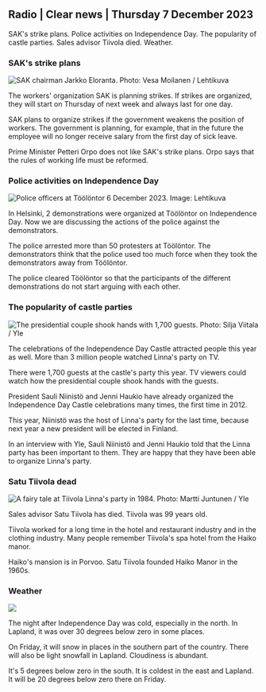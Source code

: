 Radio \| Clear news \| Thursday 7 December 2023
------------------------------------------

SAK's strike plans. Police activities on Independence Day. The popularity of castle parties. Sales advisor Tiivola died. Weather.

### SAK's strike plans

![SAK chairman Jarkko Eloranta. Photo: Vesa Moilanen / Lehtikuva](https://images.cdn.yle.fi/image/upload/c_crop,h_2218,w_3943,x_0,y_387/ar_1.7777777777777777,c_fill,g_faces,h_675,w_1200/dpr_1.0/q_auto:eco/f_auto/fl_lossy/v1701939038/39-12120456571873a79ad2)

The workers' organization SAK is planning strikes. If strikes are organized, they will start on Thursday of next week and always last for one day.

SAK plans to organize strikes if the government weakens the position of workers. The government is planning, for example, that in the future the employee will no longer receive salary from the first day of sick leave.

Prime Minister Petteri Orpo does not like SAK's strike plans. Orpo says that the rules of working life must be reformed.

### Police activities on Independence Day

![Police officers at Töölöntor 6 December 2023. Image: Lehtikuva](https://images.cdn.yle.fi/image/upload/c_crop,h_2880,w_5120,x_0,y_533/ar_1.777777777777777,c_fill,g_faces,h_675,w_1200/dpr_1.0/q_auto:eco/f_auto/fl_lossy/v1701900466/39-12117966570f06aad394)

In Helsinki, 2 demonstrations were organized at Töölöntor on Independence Day. Now we are discussing the actions of the police against the demonstrators.

The police arrested more than 50 protesters at Töölöntor. The demonstrators think that the police used too much force when they took the demonstrators away from Töölöntor.

The police cleared Töölöntor so that the participants of the different demonstrations do not start arguing with each other.

### The popularity of castle parties

![The presidential couple shook hands with 1,700 guests. Photo: Silja Viitala / Yle](https://images.cdn.yle.fi/image/upload/c_crop,h_1674,w_2976,x_0,y_138/ar_1.7777777777777777,c_fill,g_faces,h_675,w_1200/dpr_1.0/q_auto:eco/f_auto/fl_lossy/v1701887140/39-12116406570bc5211c62)

The celebrations of the Independence Day Castle attracted people this year as well. More than 3 million people watched Linna's party on TV.

There were 1,700 guests at the castle's party this year. TV viewers could watch how the presidential couple shook hands with the guests.

President Sauli Niinistö and Jenni Haukio have already organized the Independence Day Castle celebrations many times, the first time in 2012.

This year, Niinistö was the host of Linna's party for the last time, because next year a new president will be elected in Finland.

In an interview with Yle, Sauli Niinistö and Jenni Haukio told that the Linna party has been important to them. They are happy that they have been able to organize Linna's party.

### Satu Tiivola dead

![A fairy tale at Tiivola Linna's party in 1984. Photo: Martti Juntunen / Yle](https://images.cdn.yle.fi/image/upload/c_crop,h_1900,w_3386,x_0,y_68/ar_1.7777777777777777,c_fill,g_faces,h_675,w_1200/dpr_1.0/q_auto:eco/f_auto/fl_lossy/v1701970254/14-svyle-148735531974f1c7f7f)

Sales advisor Satu Tiivola has died. Tiivola was 99 years old.

Tiivola worked for a long time in the hotel and restaurant industry and in the clothing industry. Many people remember Tiivola's spa hotel from the Haiko manor.

Haiko's mansion is in Porvoo. Satu Tiivola founded Haiko Manor in the 1960s.

### Weather

![](https://images.cdn.yle.fi/image/upload/c_crop,h_1080,w_1919,x_0,y_0/ar_1.7777777777777777,c_fill,g_faces,h_675,w_1200/dpr_1.0/q_auto:eco/f_auto/fl_lossy/v1701970344/39-121246965720191c5355)

The night after Independence Day was cold, especially in the north. In Lapland, it was over 30 degrees below zero in some places.

On Friday, it will snow in places in the southern part of the country. There will also be light snowfall in Lapland. Cloudiness is abundant.

It's 5 degrees below zero in the south. It is coldest in the east and Lapland. It will be 20 degrees below zero there on Friday.